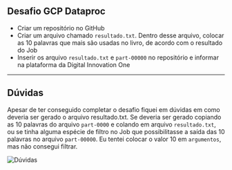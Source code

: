 ## Desafio GCP Dataproc

* Criar um repositório no GitHub
* Criar um arquivo chamado `resultado.txt`. Dentro desse arquivo, colocar as 10 palavras que mais são usadas no livro, de acordo com o resultado do Job
* Inserir os arquivo `resultado.txt` e `part-00000` no repositório e informar na plataforma da Digital Innovation One

***

## Dúvidas

Apesar de ter conseguido completar o desafio fiquei em dúvidas em como deveria ser gerado o arquivo resultado.txt. Se deveria ser gerado copiando as 10 palavras do arquivo `part-0000` e colando em arquivo `resultado.txt`, ou se tinha alguma espécie de filtro no Job que possibilitasse a saída das 10 palavras no arquivo `part-00000`. Eu tentei colocar o valor 10 em `argumentos`, mas não consegui filtrar. 

![Dúvidas](https://raw.githubusercontent.com/Edivaldo16/dio-desafio-dataproc/edit/main/job.png)

